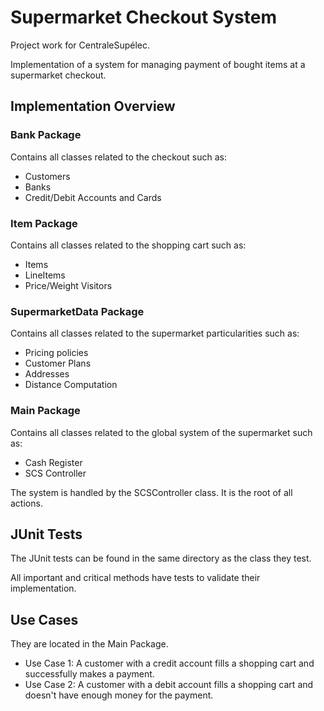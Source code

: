 # Supermarket Checkout System

Project work for CentraleSupélec.

Implementation of a system for managing payment of bought items at a supermarket checkout.

## Implementation Overview

### Bank Package

Contains all classes related to the checkout such as:

- Customers
- Banks
- Credit/Debit Accounts and Cards

### Item Package

Contains all classes related to the shopping cart such as:

- Items
- LineItems
- Price/Weight Visitors

### SupermarketData Package

Contains all classes related to the supermarket particularities such as:

- Pricing policies
- Customer Plans
- Addresses
- Distance Computation

### Main Package

Contains all classes related to the global system of the supermarket such as:

- Cash Register
- SCS Controller

The system is handled by the SCSController class. It is the root of all actions.

## JUnit Tests

The JUnit tests can be found in the same directory as the class they test.

All important and critical methods have tests to validate their implementation.

## Use Cases

They are located in the Main Package.

- Use Case 1: A customer with a credit account fills a shopping cart and successfully makes a payment.
- Use Case 2: A customer with a debit account fills a shopping cart and doesn't have enough money for the payment.